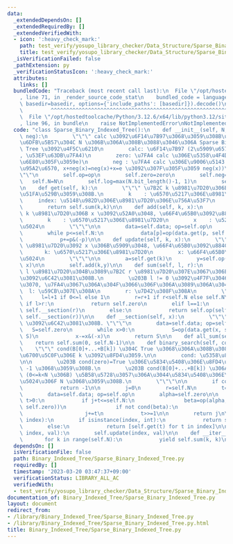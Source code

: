 ```yaml
---
data:
  _extendedDependsOn: []
  _extendedRequiredBy: []
  _extendedVerifiedWith:
  - icon: ':heavy_check_mark:'
    path: test_verify/yosupo_library_checker/Data_Structure/Sparse_Binary_Indexed_Tree.test.py
    title: test_verify/yosupo_library_checker/Data_Structure/Sparse_Binary_Indexed_Tree.test.py
  _isVerificationFailed: false
  _pathExtension: py
  _verificationStatusIcon: ':heavy_check_mark:'
  attributes:
    links: []
  bundledCode: "Traceback (most recent call last):\n  File \"/opt/hostedtoolcache/Python/3.12.6/x64/lib/python3.12/site-packages/onlinejudge_verify/documentation/build.py\"\
    , line 71, in _render_source_code_stat\n    bundled_code = language.bundle(stat.path,\
    \ basedir=basedir, options={'include_paths': [basedir]}).decode()\n          \
    \         ^^^^^^^^^^^^^^^^^^^^^^^^^^^^^^^^^^^^^^^^^^^^^^^^^^^^^^^^^^^^^^^^^^^^^^^^^^^^^^^^^\n\
    \  File \"/opt/hostedtoolcache/Python/3.12.6/x64/lib/python3.12/site-packages/onlinejudge_verify/languages/python.py\"\
    , line 96, in bundle\n    raise NotImplementedError\nNotImplementedError\n"
  code: "class Sparse_Binary_Indexed_Tree():\n    def __init__(self, N, op, zero,\
    \ neg):\n        \"\"\" calc \u3092\u6F14\u7B97\u3068\u3059\u308B\u6700\u9AD8\u306E\
    \u6DFB\u5B57\u304C N \u306B\u306A\u308B\u3088\u3046\u306A Sparse Binary Indexed\
    \ Tree \u3092\u4F5C\u6210\n        calc: \u6F14\u7B97 (2\u5909\u6570\u95A2\u6570\
    , \u53EF\u63DB\u7FA4)\n        zero: \u7FA4 calc \u306E\u5358\u4F4D\u5143 (x+e=e+x=x\u3092\
    \u6E80\u305F\u3059e)\n        neg : \u7FA4 calc \u306E\u9006\u5143 (1\u5909\u6570\
    \u95A2\u6570, x+neg(x)=neg(x)+x=e \u3092\u307F\u305F\u3059 neg(x))\n        \"\
    \"\"\n        self.op=op\n        self.zero=zero\n        self.neg=neg\n     \
    \   self.N=N\n        self.log=max(N.bit_length()-1, 1)\n        self.data={}\n\
    \n    def get(self, k):\n        \"\"\" \u7B2C k \u8981\u7D20\u306E\u5024\u3092\
    \u51FA\u529B\u3059\u308B.\n        k    : \u6570\u5217\u306E\u8981\u7D20\n   \
    \     index: \u5148\u982D\u306E\u8981\u7D20\u306E\u756A\u53F7\n        \"\"\"\n\
    \        return self.sum(k,k)\n\n    def add(self, k, x):\n        \"\"\" \u7B2C\
    \ k \u8981\u7D20\u306B x \u3092\u52A0\u3048, \u66F4\u65B0\u3092\u884C\u3046.\n\
    \        k    : \u6570\u5217\u306E\u8981\u7D20\n        x    : \u52A0\u3048\u308B\
    \u5024\n        \"\"\"\n\n        data=self.data; op=self.op\n        p=k+1\n\
    \        while p<=self.N:\n            data[p]=op(data.get(p, self.zero), x)\n\
    \            p+=p&(-p)\n\n    def update(self, k, x):\n        \"\"\" \u7B2C k\
    \ \u8981\u7D20\u3092 x \u306B\u5909\u3048, \u66F4\u65B0\u3092\u884C\u3046.\n \
    \       k: \u6570\u5217\u306E\u8981\u7D20\n        x: \u66F4\u65B0\u5F8C\u306E\
    \u5024\n        \"\"\"\n\n        a=self.get(k)\n        y=self.op(self.neg(a),\
    \ x)\n\n        self.add(k,y)\n\n    def sum(self, l, r):\n        \"\"\" \u7B2C\
    \ l \u8981\u7D20\u304B\u3089\u7B2C r \u8981\u7D20\u307E\u3067\u306E\u7DCF\u548C\
    \u3092\u6C42\u3081\u308B.\n        \u203B l != 0 \u3092\u4F7F\u3046\u306A\u3089\
    \u3070, \u7FA4\u3067\u306A\u304F\u3066\u306F\u306A\u3089\u306A\u3044.\n      \
    \  l: \u59CB\u307E\u308A\n        r: \u7D42\u308F\u308A\n        \"\"\"\n\n  \
    \      l=l+1 if 0<=l else 1\n        r=r+1 if r<self.N else self.N\n\n       \
    \ if l>r:\n            return self.zero\n        elif l==1:\n            return\
    \ self.__section(r)\n        else:\n            return self.op(self.neg(self.__section(l-1)),\
    \ self.__section(r))\n\n    def __section(self, x):\n        \"\"\" B[0]+...+B[x]\
    \ \u3092\u6C42\u3081\u308B. \"\"\"\n        data=self.data; op=self.op\n     \
    \   S=self.zero\n        while x>0:\n            S=op(data.get(x, self.zero),\
    \ S)\n            x-=x&(-x)\n        return S\n\n    def all_sum(self):\n    \
    \    return self.sum(0, self.N-1)\n\n    def binary_search(self, cond):\n    \
    \    \"\"\" cond(B[0]+...+B[k]) \u304C True \u3068\u306A\u308B\u3088\u3046\u306A\
    \u6700\u5C0F\u306E k \u3092\u8FD4\u3059.\n\n        cond: \u5358\u8ABF\u5897\u52A0\
    \n\n        \u203B cond(zero)=True \u306E\u5834\u5408\u306E\u8FD4\u308A\u5024\u306F\
    \ -1 \u3068\u3059\u308B.\n        \u203B cond(B[0]+...+B[k]) \u306A\u308B k \u304C\
    \ (0<=k<N \u306B) \u5B58\u5728\u3057\u306A\u3044\u5834\u5408\u306E\u8FD4\u308A\
    \u5024\u306F N \u3068\u3059\u308B.\n        \"\"\"\n\n        if cond(self.zero):\n\
    \            return -1\n\n        j=0\n        r=self.N\n        t=1<<self.log\n\
    \        data=self.data; op=self.op\n        alpha=self.zero\n\n        while\
    \ t>0:\n            if j+t<=self.N:\n                beta=op(alpha, data.get(j+t,\
    \ self.zero))\n                if not cond(beta):\n                    alpha=beta\n\
    \                    j+=t\n            t>>=1\n\n        return j\n\n    def __getitem__(self,\
    \ index):\n        if isinstance(index, int):\n            return self.get(index)\n\
    \        else:\n            return [self.get(t) for t in index]\n\n    def __setitem__(self,\
    \ index, val):\n        self.update(index, val)\n\n    def __iter__(self):\n \
    \       for k in range(self.N):\n            yield self.sum(k, k)\n"
  dependsOn: []
  isVerificationFile: false
  path: Binary_Indexed_Tree/Sparse_Binary_Indexed_Tree.py
  requiredBy: []
  timestamp: '2023-03-20 03:47:37+09:00'
  verificationStatus: LIBRARY_ALL_AC
  verifiedWith:
  - test_verify/yosupo_library_checker/Data_Structure/Sparse_Binary_Indexed_Tree.test.py
documentation_of: Binary_Indexed_Tree/Sparse_Binary_Indexed_Tree.py
layout: document
redirect_from:
- /library/Binary_Indexed_Tree/Sparse_Binary_Indexed_Tree.py
- /library/Binary_Indexed_Tree/Sparse_Binary_Indexed_Tree.py.html
title: Binary_Indexed_Tree/Sparse_Binary_Indexed_Tree.py
---
```

